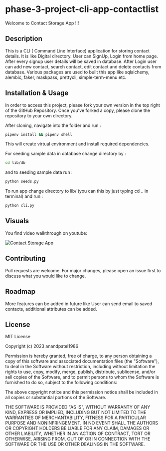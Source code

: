# phase-3-project-cli-app-contactlist

Welcome to Contact Storage App !!!

## Description

This is a CLI ( Command Line Interface) application for storing contact details. It is like Digital directory. User can SignUp, Login from home page. After every signup user details will be saved in database. After Login user can add new contact, search contact, edit contact and delete contacts from database.
Various packages are used to built this app like sqlalchemy, alembic, faker, maskpass, prettycli, simple-term-menu etc.

## Installation & Usage

In order to access this project, please fork your own version in the top right of the GitHub Repository. Once you've forked a copy, please clone the repository to your own directory.

After cloning, navigate into the folder and run :

```bash
pipenv install && pipenv shell
```

This will create virtual environment and install required dependencies.

For seeding sample data in database change directory by :

```bash
cd lib/db
```

and to seeding sample data run :

```bash
python seeds.py
```

To run app change directory to lib/ (you can this by just typing cd .. in terminal) and run :

```bash
python cli.py
```

## Visuals

You find video walkthrough on youtube:

[![Contact Storage App](https://i9.ytimg.com/vi_webp/t305FdwBtHg/mq3.webp?sqp=COi99aUG-oaymwEmCMACELQB8quKqQMa8AEB-AH-CYACqAWKAgwIABABGGUgZShlMA8=&rs=AOn4CLCWaLLEHjUP7rMUOQhLOf7ghkN9Aw)](https://youtu.be/t305FdwBtHg)

## Contributing

Pull requests are welcome. For major changes, please open an issue first to discuss what you would like to change.

## Roadmap

More features can be added in future like User can send email to saved contacts, additional attributes can be added.

## License

MIT License

Copyright (c) 2023 anandpatel1986

Permission is hereby granted, free of charge, to any person obtaining a copy
of this software and associated documentation files (the "Software"), to deal
in the Software without restriction, including without limitation the rights
to use, copy, modify, merge, publish, distribute, sublicense, and/or sell
copies of the Software, and to permit persons to whom the Software is
furnished to do so, subject to the following conditions:

The above copyright notice and this permission notice shall be included in all
copies or substantial portions of the Software.

THE SOFTWARE IS PROVIDED "AS IS", WITHOUT WARRANTY OF ANY KIND, EXPRESS OR
IMPLIED, INCLUDING BUT NOT LIMITED TO THE WARRANTIES OF MERCHANTABILITY,
FITNESS FOR A PARTICULAR PURPOSE AND NONINFRINGEMENT. IN NO EVENT SHALL THE
AUTHORS OR COPYRIGHT HOLDERS BE LIABLE FOR ANY CLAIM, DAMAGES OR OTHER
LIABILITY, WHETHER IN AN ACTION OF CONTRACT, TORT OR OTHERWISE, ARISING FROM,
OUT OF OR IN CONNECTION WITH THE SOFTWARE OR THE USE OR OTHER DEALINGS IN THE
SOFTWARE.
